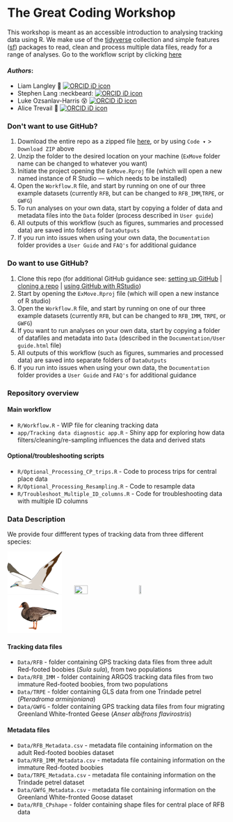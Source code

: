 # The Great Coding Workshop
This workshop is meant as an accessible introduction to analysing tracking data using R. We make use of the [tidyverse](https://www.tidyverse.org/packages/) collection and simple features ([sf](https://r-spatial.github.io/sf/index.html)) packages to read, clean and process multiple data files, ready for a range of analyses. Go to the workflow script by clicking [here](R/Workflow.R)

#### _Authors_:

- Liam Langley :dancer: <a itemprop="sameAs" content="https://orcid.org/0000-0001-9754-6517" href="https://orcid.org/0000-0001-9754-6517" target="orcid.widget" rel="me noopener noreferrer" style="vertical-align:top;"><img src="https://orcid.org/sites/default/files/images/orcid_16x16.png" alt="ORCID iD icon" style="width:1em;margin-right:.5em;"/></a>
- Stephen Lang :neckbeard: <a itemprop="sameAs" content="https://orcid.org/0000-0001-5820-4346" href="https://orcid.org/0000-0001-5820-4346" target="orcid.widget" rel="me noopener noreferrer" style="vertical-align:top;"><img src="https://orcid.org/sites/default/files/images/orcid_16x16.png" alt="ORCID iD icon" style="width:1em;margin-right:.5em;"/></a>
- Luke Ozsanlav-Harris :dizzy_face: <a itemprop="sameAs" content="https://orcid.org/0000-0003-3889-6722" href="https://orcid.org/0000-0003-3889-6722" target="orcid.widget" rel="me noopener noreferrer" style="vertical-align:top;"><img src="https://orcid.org/sites/default/files/images/orcid_16x16.png" alt="ORCID iD icon" style="width:1em;margin-right:.5em;"/></a>
- Alice Trevail :runner: <a itemprop="sameAs" content="https://orcid.org/0000-0002-6459-5213" href="https://orcid.org/0000-0002-6459-5213" target="orcid.widget" rel="me noopener noreferrer" style="vertical-align:top;"><img src="https://orcid.org/sites/default/files/images/orcid_16x16.png" alt="ORCID iD icon" style="width:1em;margin-right:.5em;"/></a>

### Don't want to use GitHub?

1.  Download the entire repo as a zipped file [here](https://github.com/AliceTrevail/Code-workshop/archive/refs/heads/main.zip), or by using `Code ▾` > `Download ZIP` above
2.  Unzip the folder to the desired location on your machine (`ExMove` folder name can be changed to whatever you want)
3.  Initiate the project opening the `ExMove.Rproj` file (which will open a new named instance of R Studio — which needs to be installed)
4.  Open the `Workflow.R` file, and start by running on one of our three example datasets (currently `RFB`, but can be changed to `RFB_IMM`,`TRPE`, or `GWFG`)
5.  To run analyses on your own data, start by copying a folder of data and metadata files into the `Data` folder (process described in `User guide`)
6.  All outputs of this workflow (such as figures, summaries and processed data) are saved into folders of `DataOutputs`
7.  If you run into issues when using your own data, the `Documentation` folder provides a `User Guide` and `FAQ's` for additional guidance

### Do want to use GitHub?

1.  Clone this repo (for additional GitHub guidance see: [setting up GitHub](https://intro2r.com/setup_git.html) | [cloning a repo](https://intro2r.com/setting-up-a-project-in-rstudio.html) | [using GitHub with RStudio](https://intro2r.com/use_git.html))
2.  Start by opening the `ExMove.Rproj` file (which will open a new instance of R studio)
3.  Open the `Workflow.R` file, and start by running on one of our three example datasets (currently `RFB`, but can be changed to `RFB_IMM`, `TRPE`, or `GWFG`)
4.  If you want to run analyses on your own data, start by copying a folder of datafiles and metadata into `Data` (described in the `Documentation/User guide.html` file)
5.  All outputs of this workflow (such as figures, summaries and processed data) are saved into separate folders of `DataOutputs`
6.  If you run into issues when using your own data, the `Documentation` folder provides a `User Guide` and `FAQ's` for additional guidance

### Repository overview

#### Main workflow
- `R/Workflow.R` - WIP file for cleaning tracking data
- `app/Tracking data diagnostic app.R` - Shiny app for exploring how data filters/cleaning/re-sampling influences the data and derived stats

#### Optional/troubleshooting scripts
- `R/Optional_Processing_CP_trips.R` - Code to process trips for central place data
- `R/Optional_Processing_Resampling.R` - Code to resample data
- `R/Troubleshoot_Multiple_ID_columns.R` - Code for troubleshooting data with multiple ID columns

### Data Description

We provide four diffferent types of tracking data from three different species:

<img src="Manuscript/Figure%20Images/RFB_image.png" id="id" class="class" width=25% height=25% > &nbsp;&nbsp;&nbsp;&nbsp;&nbsp;
<img src="Manuscript/Figure%20Images/RFB_IMM_image.png" id="id" class="class" width=25% height=25%  > &nbsp;&nbsp;&nbsp;&nbsp;
<img src="Manuscript/Figure%20Images/TRPE_image.png" id="id" class="class" width=10% height=10%> &nbsp;&nbsp;&nbsp;&nbsp;&nbsp;&nbsp;&nbsp;&nbsp;
<img src="Manuscript/Figure%20Images/GWF_image.png" id="id" class="class" width=25% height=25%  > &nbsp;

#### Tracking data files
- `Data/RFB` - folder containing GPS tracking data files from three adult Red-footed boobies (*Sula sula*), from two populations
- `Data/RFB_IMM` - folder containing ARGOS tracking data files from two immature Red-footed boobies, from two populations
- `Data/TRPE` - folder containing GLS data from one Trindade petrel (*Pteradroma arminjoniana*)
- `Data/GWFG` - folder containing GPS tracking data files from four migrating Greenland White-fronted Geese (*Anser albifrons flavirostris*)

#### Metadata files
- `Data/RFB_Metadata.csv` - metadata file containing information on the adult Red-footed boobies dataset
- `Data/RFB_IMM_Metadata.csv` - metadata file containing information on the immature Red-footed boobies
- `Data/TRPE_Metadata.csv` - metadata file containing information on the Trindade petrel dataset
- `Data/GWfG_Metadata.csv` - metadata file containing information on the Greenland White-fronted Goose dataset
- `Data/RFB_CPshape` - folder containing shape files for central place of RFB data

